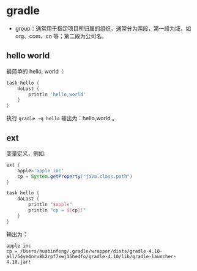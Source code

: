 # gradle

- group：通常用于指定项目所归属的组织，通常分为两段，第一段为域，如 org、com、cn 等；第二段为公司名。

## hello world

最简单的 hello, world ：
```gradle
task hello {
    doLast {
        println 'hello,world'
    }
}
```
执行 `gradle -q hello` 输出为：hello,world  。

## ext

变量定义，例如:
```gradle
ext {
    apple='apple inc'
    cp = System.getProperty("java.class.path")
}

task hello {
    doLast {
        println "$apple"
        println "cp = ${cp}!"
    }
}
```
输出为：
```
apple inc
cp = /Users/huabinfeng/.gradle/wrapper/dists/gradle-4.10-all/54ye4nru8k2rpf7xwj15he4fo/gradle-4.10/lib/gradle-launcher-4.10.jar!
```
